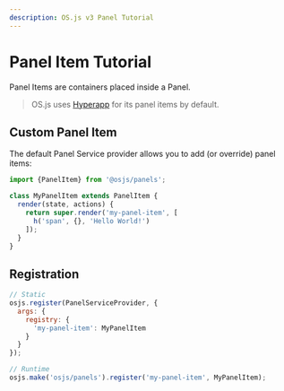 ```yaml
---
description: OS.js v3 Panel Tutorial
---
```


# Panel Item Tutorial

Panel Items are containers placed inside a Panel.

> OS.js uses [Hyperapp](https://hyperapp.js.org/) for its panel items by default.

## Custom Panel Item

The default Panel Service provider allows you to add (or override) panel items:

```javascript
import {PanelItem} from '@osjs/panels';

class MyPanelItem extends PanelItem {
  render(state, actions) {
    return super.render('my-panel-item', [
      h('span', {}, 'Hello World!')
    ]);
  }
}
```

## Registration

```javascript
// Static
osjs.register(PanelServiceProvider, {
  args: {
    registry: {
      'my-panel-item': MyPanelItem
    }
  }
});

// Runtime
osjs.make('osjs/panels').register('my-panel-item', MyPanelItem);
```
